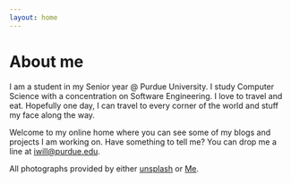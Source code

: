 ```yaml
---
layout: home
---
```

# About me

I am a student in my Senior year @ Purdue University. I study Computer Science with a concentration on Software Engineering. I love to travel and eat. Hopefully one day, I can travel to every corner of the world and stuff my face along the way.

Welcome to my online home where you can see some of my blogs and projects I am working on. Have something to tell me? You can drop me a line at [iwill@purdue.edu](mailto:iwill@purdue.edu).

All photographs provided by either [unsplash](https://unsplash.com/) or [Me](#).
